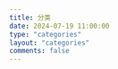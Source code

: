 ```yaml
---
title: 分类
date: 2024-07-19 11:00:00
type: "categories"
layout: "categories"
comments: false
---
```

